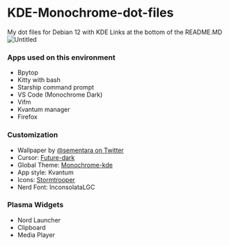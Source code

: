 # KDE-Monochrome-dot-files
My dot files for Debian 12 with KDE
Links at the bottom of the README.MD
![Untitled](https://github.com/Nangt3c/KDE-Monochrome-dot-files/assets/99434490/f497663b-cf30-4034-b874-4c775314000a)

### Apps used on this environment
- Bpytop
- Kitty with bash
- Starship command prompt
- VS Code (Monochrome Dark)
- Vifm
- Kvantum manager
- Firefox
### Customization
- Wallpaper by [@sementara on Twitter](https://twitter.com/sementara__)
- Cursor: [Future-dark](https://store.kde.org/p/1457884)
- Global Theme: [Monochrome-kde](https://gitlab.com/pwyde/monochrome-kde)
- App style: Kvantum
- Icons: [Stormtrooper](https://store.kde.org/p/1988507)
- Nerd Font: InconsolataLGC
### Plasma Widgets
- Nord Launcher
- Clipboard
- Media Player
